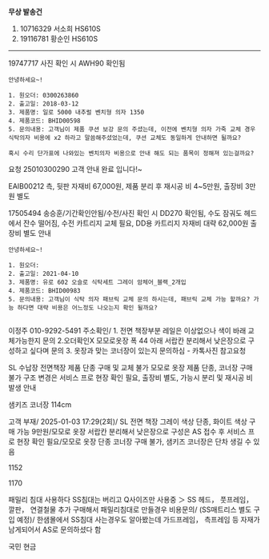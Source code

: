 **무상 발송건**
1. 10716329 서소희 HS610S
2. 19116781 황순인 HS610S

---

19747717
사진 확인 시 AWH90 확인됨

```
안녕하세요~!

1. 원오더: 0300263860
2. 출고일: 2018-03-12
3. 제품명: 일로 5000 내추럴 벤치형 의자 1350
4. 제품코드: BHID00598
5. 문의내용: 고객님이 제품 쿠션 보강 문의 주셨는데, 이전에 벤치형 의자 가죽 교체 경우 식탁의자 비용에 x2 하라고 말씀해주셨었는데, 쿠션 교체도 동일하게 안내하면 될까요?

혹시 수리 단가표에 나와있는 벤치의자 비용으로 안내 해도 되는 품목이 정해져 있는걸까요?

```

요청 25010300290 고객 안내 완료 입니다!~


EAIB00212 측, 뒷판 자재비 67,000원, 제품 분리 후 재시공 비 4~5만원, 출장비 3만원 별도


17505494
송승훈/기간확인안됨/수전/사진 확인 시 DD270 확인됨, 수도 잠궈도 헤드에서 잔수 떨어짐, 수전 카트리지 교체 필요, DD용 카트리지 자재비 대략 62,000원 출장비 별도 안내

```
안녕하세요~!

1. 원오더: 
2. 출고일: 2021-04-10
3. 제품명: 유로 602 오슬로 식탁세트 그레이 암체어_블랙_2개입
4. 제품코드: BHID00983
5. 문의내용: 고객님이 식탁 의자 패브릭 교체 문의 하시는데, 패브릭 교체 가능 할까요? 가능 하다면 대략 비용은 어느정도 나오는지 확인 될까요?


```



이정주 010-9292-5491 주소확인/ 1. 전면 책장부분 레일은 이상없으나 색이 바래 교체가능한지 문의 2.오더확인X 모모로옷장 폭 44 아래 서랍칸 분리해서 낮은장으로 구성하고 싶다며 문의 3. 옷장과 맞는 코너장이 있는지 문의하심 - 카톡사진 참고요청

SL 수납장 전면책장 제품 단종 구매 및 교체 불가
모모로 옷장 제품 단종, 코너장 구매 불가
구조 변경은 서비스 프로 현장 확인 필요, 출장비 별도, 가능시 분리 및 재시공 비 발생 안내


샘키즈 코너장 114cm 



고객 부재/ 2025-01-03 17:29(2회)/ SL 전면 책장 그레이 색상 단종, 화이트 색상 구매 가능 9만원/모모로 옷장 서랍칸 분리해서 낮은장으로 구성은 AS 접수 후 서비스 프로 현장 확인 필요/모모로 옷장 단종 코너장 구매 불가, 샘키즈 코너장은 단차 생길 수 있음



1152 

1170 



패밀리 침대 사용하다 SS침대는 버리고 Q사이즈만 사용중 ＞ SS 헤드， 풋프레임， 깔판， 연결철물 추가 구매해서 패밀리침대로 만들경우 비용문의/ (SS매트리스 별도 구입 예정)/ 한샘몰에서 SS침대 사는경우도 알아봤는데 가드프레임， 측프레임 등 자재가 남게되어서 AS로 문의하셨다 함


국민
현금 